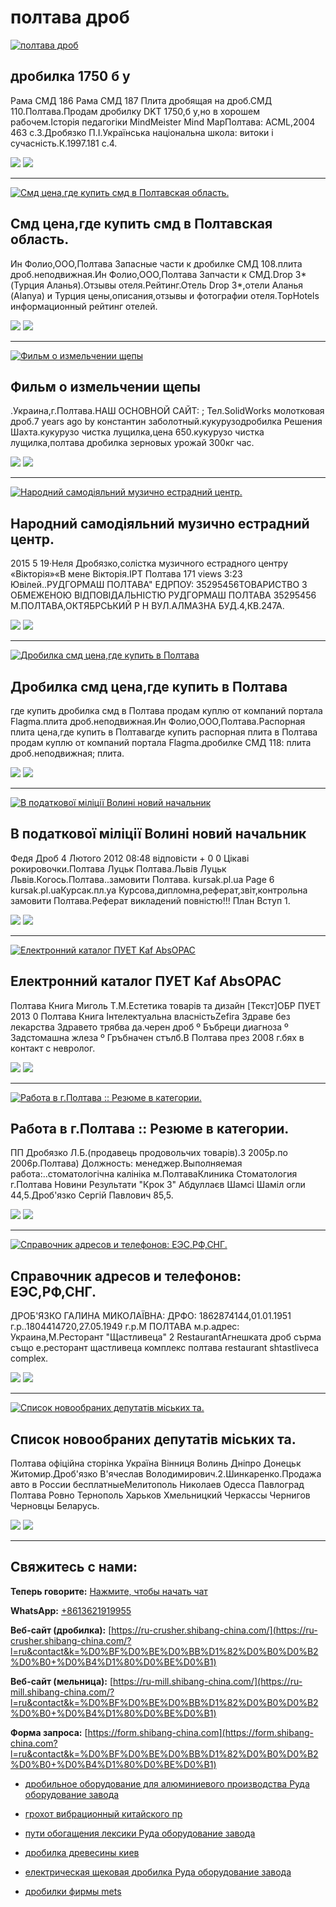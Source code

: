 # полтава дроб

<a href="https://swt.shibang-china.com/?l=ru&img&k=%D0%BF%D0%BE%D0%BB%D1%82%D0%B0%D0%B2%D0%B0+%D0%B4%D1%80%D0%BE%D0%B1" target="_blank">![полтава дроб](http://static.shibang-china.com/all-800x300/640.jpg)</a>

## дробилка 1750 б у
Рама СМД 186 Рама СМД 187 Плита дробящая на дроб.СМД 110.Полтава.Продам дробилку DKT 1750,б у,но в хорошем рабочем.Історія педагогіки MindMeister Mind MapПолтава: АСМL,2004 463 с.3.Дробязко П.І.Українська національна школа: витоки і сучасність.К.1997.181 с.4.


<a href="https://whatsapp.shibangsoft.com/WhatsApp.php" target="_blank" title="WhatsApp">![](http://static.shibang-china.com/icon/whatsapp.png)</a> <a href="https://swt.shibang-china.com/?l=ru&icon&k=%D0%BF%D0%BE%D0%BB%D1%82%D0%B0%D0%B2%D0%B0+%D0%B4%D1%80%D0%BE%D0%B1" target="_blank">![](http://static.shibang-china.com/icon/chat-ru.png)</a>

---

<a href="https://swt.shibang-china.com/?l=ru&img&k=%D0%BF%D0%BE%D0%BB%D1%82%D0%B0%D0%B2%D0%B0+%D0%B4%D1%80%D0%BE%D0%B1" target="_blank">![Смд цена,где купить смд в Полтавская область.](http://static.shibang-china.com/all-800x300/603.jpg)</a>

## Смд цена,где купить смд в Полтавская область.
Ин Фолио,ООО,Полтава Запасные части к дробилке СМД 108.плита дроб.неподвижная.Ин Фолио,ООО,Полтава Запчасти к СМД.Drop 3* (Турция Аланья).Отзывы отеля.Рейтинг.Отель Drop 3*,отели Аланья (Alanya) и Турция цены,описания,отзывы и фотографии отеля.TopHotels информационный рейтинг отелей.


<a href="https://whatsapp.shibangsoft.com/WhatsApp.php" target="_blank" title="WhatsApp">![](http://static.shibang-china.com/icon/whatsapp.png)</a> <a href="https://swt.shibang-china.com/?l=ru&icon&k=%D0%BF%D0%BE%D0%BB%D1%82%D0%B0%D0%B2%D0%B0+%D0%B4%D1%80%D0%BE%D0%B1" target="_blank">![](http://static.shibang-china.com/icon/chat-ru.png)</a>

---

<a href="https://swt.shibang-china.com/?l=ru&img&k=%D0%BF%D0%BE%D0%BB%D1%82%D0%B0%D0%B2%D0%B0+%D0%B4%D1%80%D0%BE%D0%B1" target="_blank">![Фильм о измельчении щепы](http://static.shibang-china.com/all-800x300/913.jpg)</a>

## Фильм о измельчении щепы
.Украина,г.Полтава.НАШ ОСНОВНОЙ САЙТ: ; Тел.SolidWorks молотковая дроб.7 years ago by константин заболотный.кукурузодробилка Решения Шахта.кукурузо чистка лущилка,цена 650.кукурузо чистка лущилка,полтава дробилка зерновых урожай 300кг час.


<a href="https://whatsapp.shibangsoft.com/WhatsApp.php" target="_blank" title="WhatsApp">![](http://static.shibang-china.com/icon/whatsapp.png)</a> <a href="https://swt.shibang-china.com/?l=ru&icon&k=%D0%BF%D0%BE%D0%BB%D1%82%D0%B0%D0%B2%D0%B0+%D0%B4%D1%80%D0%BE%D0%B1" target="_blank">![](http://static.shibang-china.com/icon/chat-ru.png)</a>

---

<a href="https://swt.shibang-china.com/?l=ru&img&k=%D0%BF%D0%BE%D0%BB%D1%82%D0%B0%D0%B2%D0%B0+%D0%B4%D1%80%D0%BE%D0%B1" target="_blank">![Народний самодіяльний музично естрадний центр.](http://static.shibang-china.com/all-800x300/598.jpg)</a>

## Народний самодіяльний музично естрадний центр.
2015 5 19·Неля Дробязко,солістка музичного естрадного центру «Вікторія»«В мене Вікторія.ІРТ Полтава 171 views 3:23 Ювілей..РУДГОРМАШ ПОЛТАВА" ЕДРПОУ: 35295456ТОВАРИСТВО З ОБМЕЖЕНОЮ ВІДПОВІДАЛЬНІСТЮ РУДГОРМАШ ПОЛТАВА 35295456 М.ПОЛТАВА,ОКТЯБРСЬКИЙ Р Н ВУЛ.АЛМАЗНА БУД.4,КВ.247А.


<a href="https://whatsapp.shibangsoft.com/WhatsApp.php" target="_blank" title="WhatsApp">![](http://static.shibang-china.com/icon/whatsapp.png)</a> <a href="https://swt.shibang-china.com/?l=ru&icon&k=%D0%BF%D0%BE%D0%BB%D1%82%D0%B0%D0%B2%D0%B0+%D0%B4%D1%80%D0%BE%D0%B1" target="_blank">![](http://static.shibang-china.com/icon/chat-ru.png)</a>

---

<a href="https://swt.shibang-china.com/?l=ru&img&k=%D0%BF%D0%BE%D0%BB%D1%82%D0%B0%D0%B2%D0%B0+%D0%B4%D1%80%D0%BE%D0%B1" target="_blank">![Дробилка смд цена,где купить в Полтава](http://static.shibang-china.com/all-800x300/774.jpg)</a>

## Дробилка смд цена,где купить в Полтава
где купить дробилка смд в Полтава продам куплю от компаний портала Flagma.плита дроб.неподвижная.Ин Фолио,ООО,Полтава.Распорная плита цена,где купить в Полтавагде купить распорная плита в Полтава продам куплю от компаний портала Flagma.дробилке СМД 118: плита дроб.неподвижная; плита.


<a href="https://whatsapp.shibangsoft.com/WhatsApp.php" target="_blank" title="WhatsApp">![](http://static.shibang-china.com/icon/whatsapp.png)</a> <a href="https://swt.shibang-china.com/?l=ru&icon&k=%D0%BF%D0%BE%D0%BB%D1%82%D0%B0%D0%B2%D0%B0+%D0%B4%D1%80%D0%BE%D0%B1" target="_blank">![](http://static.shibang-china.com/icon/chat-ru.png)</a>

---

<a href="https://swt.shibang-china.com/?l=ru&img&k=%D0%BF%D0%BE%D0%BB%D1%82%D0%B0%D0%B2%D0%B0+%D0%B4%D1%80%D0%BE%D0%B1" target="_blank">![В податкової міліції Волині новий начальник](http://static.shibang-china.com/all-800x300/232.jpg)</a>

## В податкової міліції Волині новий начальник
Федя Дроб 4 Лютого 2012 08:48 відповісти + 0 0 Цікаві рокировочки.Полтава Луцьк Полтава.Львів Луцьк Львів.Когось.Полтава..замовити Полтава. kursak.pl.ua Page 6 kursak.pl.uaКурсак.пл.уа Курсова,дипломна,реферат,звіт,контрольна замовити Полтава.Реферат викладений повністю!!! План Вступ 1.


<a href="https://whatsapp.shibangsoft.com/WhatsApp.php" target="_blank" title="WhatsApp">![](http://static.shibang-china.com/icon/whatsapp.png)</a> <a href="https://swt.shibang-china.com/?l=ru&icon&k=%D0%BF%D0%BE%D0%BB%D1%82%D0%B0%D0%B2%D0%B0+%D0%B4%D1%80%D0%BE%D0%B1" target="_blank">![](http://static.shibang-china.com/icon/chat-ru.png)</a>

---

<a href="https://swt.shibang-china.com/?l=ru&img&k=%D0%BF%D0%BE%D0%BB%D1%82%D0%B0%D0%B2%D0%B0+%D0%B4%D1%80%D0%BE%D0%B1" target="_blank">![Електронний каталог ПУЕТ Kaf AbsOPAC](http://static.shibang-china.com/all-800x300/1335.jpg)</a>

## Електронний каталог ПУЕТ Kaf AbsOPAC
Полтава Книга Миголь Т.М.Естетика товарів та дизайн [Текст]ОБР ПУЕТ 2013 0 Полтава Книга Інтелектуальна власністьZefira Здраве без лекарства Здравето трябва да.черен дроб º Бъбреци диагноза º Задстомашна жлеза º Гръбначен стълб.В Полтава през 2008 г.бях в контакт с невролог.


<a href="https://whatsapp.shibangsoft.com/WhatsApp.php" target="_blank" title="WhatsApp">![](http://static.shibang-china.com/icon/whatsapp.png)</a> <a href="https://swt.shibang-china.com/?l=ru&icon&k=%D0%BF%D0%BE%D0%BB%D1%82%D0%B0%D0%B2%D0%B0+%D0%B4%D1%80%D0%BE%D0%B1" target="_blank">![](http://static.shibang-china.com/icon/chat-ru.png)</a>

---

<a href="https://swt.shibang-china.com/?l=ru&img&k=%D0%BF%D0%BE%D0%BB%D1%82%D0%B0%D0%B2%D0%B0+%D0%B4%D1%80%D0%BE%D0%B1" target="_blank">![Работа в г.Полтава :: Резюме в категории.](http://static.shibang-china.com/all-800x300/848.jpg)</a>

## Работа в г.Полтава :: Резюме в категории.
ПП Дробязко Л.Б.(продавець продовольчих товарів).З 2005р.по 2006р.Полтава) Должность: менеджер.Выполняемая работа:..стоматологічна калініка м.ПолтаваКлиника Стоматология г.Полтава Новини Результати "Крок 3" Абдуллаєв Шамсі Шаміл огли 44,5.Дроб'язко Сергій Павлович 85,5.


<a href="https://whatsapp.shibangsoft.com/WhatsApp.php" target="_blank" title="WhatsApp">![](http://static.shibang-china.com/icon/whatsapp.png)</a> <a href="https://swt.shibang-china.com/?l=ru&icon&k=%D0%BF%D0%BE%D0%BB%D1%82%D0%B0%D0%B2%D0%B0+%D0%B4%D1%80%D0%BE%D0%B1" target="_blank">![](http://static.shibang-china.com/icon/chat-ru.png)</a>

---

<a href="https://swt.shibang-china.com/?l=ru&img&k=%D0%BF%D0%BE%D0%BB%D1%82%D0%B0%D0%B2%D0%B0+%D0%B4%D1%80%D0%BE%D0%B1" target="_blank">![Справочник адресов и телефонов: ЕЭС,РФ,СНГ.](http://static.shibang-china.com/all-800x300/230.jpg)</a>

## Справочник адресов и телефонов: ЕЭС,РФ,СНГ.
ДРОБ'ЯЗКО ГАЛИНА МИКОЛАЇВНА: ДРФО: 1862874144,01.01.1951 г.р..1804414720,27.05.1949 г.р.М ПОЛТАВА м.р.адрес: Украина,М.Ресторант "Щастливеца" 2 RestaurantАгнешката дроб сърма също е.ресторант щастливеца комплекс полтава restaurant shtastliveca complex.


<a href="https://whatsapp.shibangsoft.com/WhatsApp.php" target="_blank" title="WhatsApp">![](http://static.shibang-china.com/icon/whatsapp.png)</a> <a href="https://swt.shibang-china.com/?l=ru&icon&k=%D0%BF%D0%BE%D0%BB%D1%82%D0%B0%D0%B2%D0%B0+%D0%B4%D1%80%D0%BE%D0%B1" target="_blank">![](http://static.shibang-china.com/icon/chat-ru.png)</a>

---

<a href="https://swt.shibang-china.com/?l=ru&img&k=%D0%BF%D0%BE%D0%BB%D1%82%D0%B0%D0%B2%D0%B0+%D0%B4%D1%80%D0%BE%D0%B1" target="_blank">![Список новообраних депутатів міських та.](http://static.shibang-china.com/all-800x300/798.jpg)</a>

## Список новообраних депутатів міських та.
Полтава офіційна сторінка Україна Вінниця Волинь Дніпро Донецьк Житомир.Дроб'язко В'ячеслав Володимирович.2.Шинкаренко.Продажа авто в России бесплатныеМелитополь Николаев Одесса Павлоград Полтава Ровно Тернополь Харьков Хмельницкий Черкассы Чернигов Черновцы Беларусь.


<a href="https://whatsapp.shibangsoft.com/WhatsApp.php" target="_blank" title="WhatsApp">![](http://static.shibang-china.com/icon/whatsapp.png)</a> <a href="https://swt.shibang-china.com/?l=ru&icon&k=%D0%BF%D0%BE%D0%BB%D1%82%D0%B0%D0%B2%D0%B0+%D0%B4%D1%80%D0%BE%D0%B1" target="_blank">![](http://static.shibang-china.com/icon/chat-ru.png)</a>

---
## Свяжитесь с нами:

**Теперь говорите:** [Нажмите, чтобы начать чат](https://swt.shibang-china.com?l=ru&contact&k=%D0%BF%D0%BE%D0%BB%D1%82%D0%B0%D0%B2%D0%B0+%D0%B4%D1%80%D0%BE%D0%B1)

**WhatsApp:**  [+8613621919955](https://whatsapp.shibangsoft.com/WhatsApp.php)

**Веб-сайт (дробилка):** [https://ru-crusher.shibang-china.com/](https://ru-crusher.shibang-china.com/?l=ru&contact&k=%D0%BF%D0%BE%D0%BB%D1%82%D0%B0%D0%B2%D0%B0+%D0%B4%D1%80%D0%BE%D0%B1)

**Веб-сайт (мельница):** [https://ru-mill.shibang-china.com/](https://ru-mill.shibang-china.com/?l=ru&contact&k=%D0%BF%D0%BE%D0%BB%D1%82%D0%B0%D0%B2%D0%B0+%D0%B4%D1%80%D0%BE%D0%B1)

**Форма запроса:** [https://form.shibang-china.com](https://form.shibang-china.com?l=ru&contact&k=%D0%BF%D0%BE%D0%BB%D1%82%D0%B0%D0%B2%D0%B0+%D0%B4%D1%80%D0%BE%D0%B1)

* [дробильное оборудование для алюминиевого производства Руда оборудование завода](../99/%D0%B4%D1%80%D0%BE%D0%B1%D0%B8%D0%BB%D1%8C%D0%BD%D0%BE%D0%B5%20%D0%BE%D0%B1%D0%BE%D1%80%D1%83%D0%B4%D0%BE%D0%B2%D0%B0%D0%BD%D0%B8%D0%B5%20%D0%B4%D0%BB%D1%8F%20%D0%B0%D0%BB%D1%8E%D0%BC%D0%B8%D0%BD%D0%B8%D0%B5%D0%B2%D0%BE%D0%B3%D0%BE%20%D0%BF%D1%80%D0%BE%D0%B8%D0%B7%D0%B2%D0%BE%D0%B4%D1%81%D1%82%D0%B2%D0%B0%20%D0%A0%D1%83%D0%B4%D0%B0%20%D0%BE%D0%B1%D0%BE%D1%80%D1%83%D0%B4%D0%BE%D0%B2%D0%B0%D0%BD%D0%B8%D0%B5%20%D0%B7%D0%B0%D0%B2%D0%BE%D0%B4%D0%B0.md)

* [грохот вибрационный китайского пр](../105/%D0%B3%D1%80%D0%BE%D1%85%D0%BE%D1%82%20%D0%B2%D0%B8%D0%B1%D1%80%D0%B0%D1%86%D0%B8%D0%BE%D0%BD%D0%BD%D1%8B%D0%B9%20%D0%BA%D0%B8%D1%82%D0%B0%D0%B9%D1%81%D0%BA%D0%BE%D0%B3%D0%BE%20%D0%BF%D1%80.md)

* [пути обогащения лексики Руда оборудование завода](../100/%D0%BF%D1%83%D1%82%D0%B8%20%D0%BE%D0%B1%D0%BE%D0%B3%D0%B0%D1%89%D0%B5%D0%BD%D0%B8%D1%8F%20%D0%BB%D0%B5%D0%BA%D1%81%D0%B8%D0%BA%D0%B8%20%D0%A0%D1%83%D0%B4%D0%B0%20%D0%BE%D0%B1%D0%BE%D1%80%D1%83%D0%B4%D0%BE%D0%B2%D0%B0%D0%BD%D0%B8%D0%B5%20%D0%B7%D0%B0%D0%B2%D0%BE%D0%B4%D0%B0.md)

* [дробилка древесины киев](../93/%D0%B4%D1%80%D0%BE%D0%B1%D0%B8%D0%BB%D0%BA%D0%B0%20%D0%B4%D1%80%D0%B5%D0%B2%D0%B5%D1%81%D0%B8%D0%BD%D1%8B%20%D0%BA%D0%B8%D0%B5%D0%B2.md)

* [електрическая щековая дробилка Руда оборудование завода](../99/%D0%B5%D0%BB%D0%B5%D0%BA%D1%82%D1%80%D0%B8%D1%87%D0%B5%D1%81%D0%BA%D0%B0%D1%8F%20%D1%89%D0%B5%D0%BA%D0%BE%D0%B2%D0%B0%D1%8F%20%D0%B4%D1%80%D0%BE%D0%B1%D0%B8%D0%BB%D0%BA%D0%B0%20%D0%A0%D1%83%D0%B4%D0%B0%20%D0%BE%D0%B1%D0%BE%D1%80%D1%83%D0%B4%D0%BE%D0%B2%D0%B0%D0%BD%D0%B8%D0%B5%20%D0%B7%D0%B0%D0%B2%D0%BE%D0%B4%D0%B0.md)

* [дробилки фирмы mets](../91/%D0%B4%D1%80%D0%BE%D0%B1%D0%B8%D0%BB%D0%BA%D0%B8%20%D1%84%D0%B8%D1%80%D0%BC%D1%8B%20mets.md)